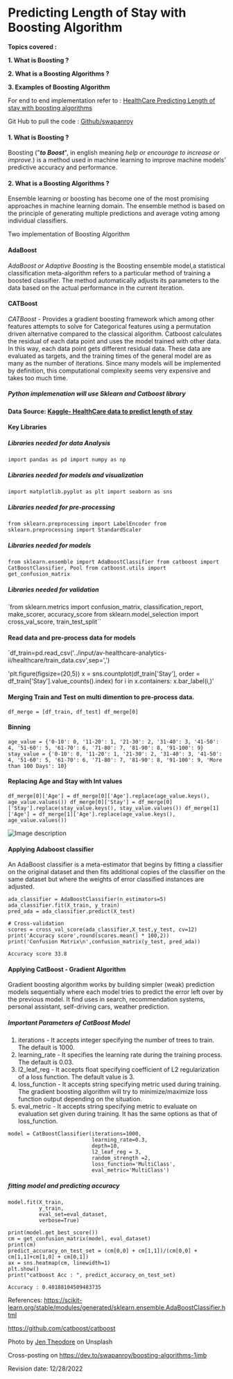 # Predicting Length of Stay with Boosting Algorithm
 
**Topics covered :**

**1. What is Boosting ?**

**2. What is a Boosting Algorithms ?**

**3. Examples of Boosting Algorithm**

For end to end implementation refer to : [HealthCare Predicting Length of stay with boosting algorithms](https://www.kaggle.com/code/swapanroy/predicting-length-of-stay-w-boosting-algorithms/notebook?scriptVersionId=100100872) 

Git Hub to pull the code : [Github/swapanroy](https://github.com/swapanroy/Predicting-Length-of-Stay-w-Boosting-algorithms) 


#### 1. What is Boosting ?
Boosting ("**_to Boost_**", in english meaning _help or encourage to increase or improve_.) is a method used in machine learning to improve machine models' predictive accuracy and performance.

#### 2. What is a Boosting Algorithms ?
Ensemble learning or boosting has become one of the most promising approaches in machine learning domain. The ensemble method is based on the principle of generating multiple predictions and average voting among individual classifiers.

Two implementation of Boosting Algorithm
#### AdaBoost
_AdaBoost or Adaptive Boosting_ is the Boosting ensemble model,a statistical classification meta-algorithm refers to a particular method of training a boosted classifier. The method automatically adjusts its parameters to the data based on the actual performance in the current iteration.

#### CATBoost
_CATBoost_ - Provides a gradient boosting framework which among other features attempts to solve for Categorical features using a permutation driven alternative compared to the classical algorithm. Catboost calculates the residual of each data point and uses the model trained with other data. In this way, each data point gets different residual data. These data are evaluated as targets, and the training times of the general model are as many as the number of iterations. Since many models will be implemented by definition, this computational complexity seems very expensive and takes too much time.




#####  Python implemenation will use Sklearn and Catboost library 


#### Data Source: [Kaggle- HealthCare data to predict length of stay](https://www.kaggle.com/code/swapanroy/predicting-length-of-stay-w-boosting-algorithms/data?scriptVersionId=100100872)


#### Key Libraries 

##### Libraries needed for data Analysis 

`import pandas as pd
import numpy as np`

##### Libraries needed for models and visualization 
`import matplotlib.pyplot as plt
import seaborn as sns`

##### Libraries needed for pre-processing 
`from sklearn.preprocessing import LabelEncoder
from sklearn.preprocessing import StandardScaler`

##### Libraries needed for models
`from sklearn.ensemble import AdaBoostClassifier
from catboost import CatBoostClassifier, Pool
from catboost.utils import get_confusion_matrix`

##### Libraries needed for validation 
`from sklearn.metrics import confusion_matrix, classification_report, make_scorer, accuracy_score
from sklearn.model_selection import cross_val_score, train_test_split``


#### Read data and pre-process data for models 

`df_train=pd.read_csv('../input/av-healthcare-analytics-ii/healthcare/train_data.csv',sep=',')

'plt.figure(figsize=(20,5))
x = sns.countplot(df_train['Stay'], order = df_train['Stay'].value_counts().index)
for i in x.containers:
 x.bar_label(i,)'

#### Merging Train and Test on multi dimention to pre-process data.
`df_merge = [df_train, df_test]
df_merge[0]`


#### Binning 
`age_value = {'0-10': 0, '11-20': 1, '21-30': 2, '31-40': 3, '41-50': 4, '51-60': 5, '61-70': 6, '71-80': 7, '81-90': 8, '91-100': 9}
stay_value = {'0-10': 0, '11-20': 1, '21-30': 2, '31-40': 3, '41-50': 4, '51-60': 5, '61-70': 6, '71-80': 7, '81-90': 8, '91-100': 9, 'More than 100 Days': 10}`

#### Replacing Age and Stay with Int values
`df_merge[0]['Age'] = df_merge[0]['Age'].replace(age_value.keys(), age_value.values())
df_merge[0]['Stay'] = df_merge[0]['Stay'].replace(stay_value.keys(), stay_value.values())
df_merge[1]['Age'] = df_merge[1]['Age'].replace(age_value.keys(), age_value.values())`




![Image description](https://dev-to-uploads.s3.amazonaws.com/uploads/articles/xpkm4zf36a2tat1u1v97.jpg)
#### Applying Adaboost classifier 
An AdaBoost classifier is a meta-estimator that begins by fitting a classifier on the original dataset and then fits additional copies of the classifier on the same dataset but where the weights of error classified instances are adjusted.

```
ada_classifier = AdaBoostClassifier(n_estimators=5)
ada_classifier.fit(X_train, y_train)
pred_ada = ada_classifier.predict(X_test)

# Cross-validation
scores = cross_val_score(ada_classifier,X_test,y_test, cv=12)
print('Accuracy score',round(scores.mean() * 100,2))
print('Confusion Matrix\n',confusion_matrix(y_test, pred_ada))
```


`Accuracy score 33.8`


#### Applying CatBoost - Gradient Algorithm
Gradient boosting algorithm works by building simpler (weak) prediction models sequentially where each model tries to predict the error left over by the previous model. It find uses in search, recommendation systems, personal assistant, self-driving cars, weather prediction.


##### Important Parameters of CatBoost Model

1. iterations - It accepts integer specifying the number of trees to train. The default is 1000.
2. learning_rate - It specifies the learning rate during the training process. The default is 0.03.
3. l2_leaf_reg - It accepts float specifying coefficient of L2 regularization of a loss function. The default value is 3.
4. loss_function - It accepts string specifying metric used during training. The gradient boosting algorithm will try to minimize/maximize loss function output depending on the situation.
5. eval_metric - It accepts string specifying metric to evaluate on evaluation set given during training. It has the same options as that of loss_function.


```
model = CatBoostClassifier(iterations=1000,
                           learning_rate=0.3,
                           depth=10,
                           l2_leaf_reg = 3,
                           random_strength =2,
                           loss_function='MultiClass',
                           eval_metric='MultiClass')
```

##### fitting model and predicting accuracy 

```
model.fit(X_train,
          y_train,
          eval_set=eval_dataset,
          verbose=True)

print(model.get_best_score())
cm = get_confusion_matrix(model, eval_dataset)
print(cm)
predict_accuracy_on_test_set = (cm[0,0] + cm[1,1])/(cm[0,0] + cm[1,1]+cm[1,0] + cm[0,1])
ax = sns.heatmap(cm, linewidth=1)
plt.show()
print("catboost Acc : ", predict_accuracy_on_test_set)
```

`Accuracy : 0.40188104509483735 `



References: 
https://scikit-learn.org/stable/modules/generated/sklearn.ensemble.AdaBoostClassifier.html

https://github.com/catboost/catboost

Photo by [Jen Theodore](https://unsplash.com/@jentheodore) on Unsplash

Cross-posting on https://dev.to/swapanroy/boosting-algorithms-1jmb 


Revision date: 12/28/2022
